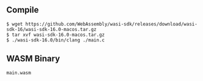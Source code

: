 ## Compile

```
$ wget https://github.com/WebAssembly/wasi-sdk/releases/download/wasi-sdk-16/wasi-sdk-16.0-macos.tar.gz
$ tar xvf wasi-sdk-16.0-macos.tar.gz
$ ./wasi-sdk-16.0/bin/clang ./main.c
```

## WASM Binary

`main.wasm`